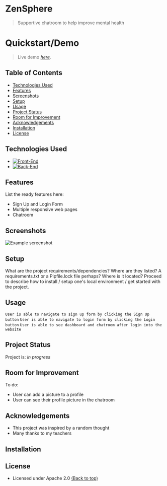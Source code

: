 # ZenSphere
> Supportive chatroom to help improve mental health

# Quickstart/Demo
> Live demo [_here_](https://www.example.com). <!-- If you have the project hosted somewhere, include the link here. -->

## Table of Contents
* [Technologies Used](#technologies-used)
* [Features](#features)
* [Screenshots](#screenshots)
* [Setup](#setup)
* [Usage](#usage)
* [Project Status](#project-status)
* [Room for Improvement](#room-for-improvement)
* [Acknowledgements](#acknowledgements)
* [Installation](#installation)
* [License](#license)

## Technologies Used
- [![Front-End](https://skillicons.dev/icons?i=html,css,bootstrap)](https://skillicons.dev)
- [![Back-End](https://skillicons.dev/icons?i=flask,py)](https://skillicons.dev)

## Features
List the ready features here:
- Sign Up and Login Form
- Multiple responsive web pages
- Chatroom

## Screenshots
![Example screenshot](./img/screenshot.png)
<!-- If you have screenshots you'd like to share, include them here. -->

## Setup
What are the project requirements/dependencies? Where are they listed? A requirements.txt or a Pipfile.lock file perhaps? Where is it located?
Proceed to describe how to install / setup one's local environment / get started with the project.

## Usage
`User is able to navigate to sign up form by clicking the Sign Up button`
`User is able to navigate to login form by clicking the Login button`
`User is able to see dashboard and chatroom after login into the website`

## Project Status
Project is: _in progress_ 

## Room for Improvement
To do:
- User can add a picture to a profile
- User can see their profile picture in the chatroom

## Acknowledgements
- This project was inspired by a random thought
- Many thanks to my teachers

## Installation

## License
- Licensed under Apache 2.0
[(Back to top)](#table-of-contents)
